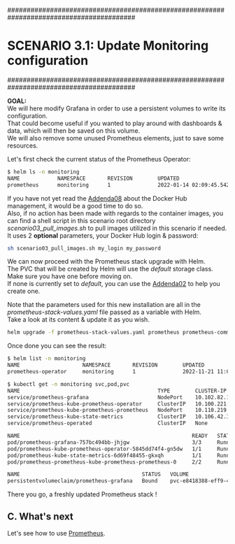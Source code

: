#########################################################################################
# SCENARIO 3.1: Update Monitoring configuration
#########################################################################################

**GOAL:**  
We will here modify Grafana in order to use a persistent volumes to write its configuration.  
That could become useful if you wanted to play around with dashboards & data, which will then be saved on this volume.  
We will also remove some unused Prometheus elements, just to save some resources.  

Let's first check the current status of the Prometheus Operator:

```bash
$ helm ls -n monitoring
NAME            NAMESPACE       REVISION        UPDATED                                 STATUS          CHART                           APP VERSION
prometheus      monitoring      1               2022-01-14 02:09:45.542413997 +0000 UTC deployed        kube-prometheus-stack-23.1.2    0.52.0
```

If you have not yet read the [Addenda08](../../../Addendum/Addenda08) about the Docker Hub management, it would be a good time to do so.  
Also, if no action has been made with regards to the container images, you can find a shell script in this scenario root directory _scenario03_pull_images.sh_ to pull images utilized in this scenario if needed. It uses 2 **optional** parameters, your Docker Hub login & password:

```bash
sh scenario03_pull_images.sh my_login my_password
```

We can now proceed with the Prometheus stack upgrade with Helm.  
The PVC that will be created by Helm will use the _default_ storage class. Make sure you have one before moving on.  
If none is currently set to _default_, you can use the [Addenda02](../../Addendum/Addenda02) to help you create one.  

Note that the parameters used for this new installation are all in the _prometheus-stack-values.yaml_ file passed as a variable with Helm.  
Take a look at its content & update it as you wish.

```bash
helm upgrade -f prometheus-stack-values.yaml prometheus prometheus-community/kube-prometheus-stack -n monitoring --version 39.13.3
```

Once done you can see the result:

```bash
$ helm list -n monitoring
NAME                    NAMESPACE       REVISION        UPDATED                                 STATUS          CHART                            APP VERSION
prometheus-operator     monitoring      1               2022-11-21 11:05:45.173079701 +0000 UTC deployed        kube-prometheus-stack-39.13.3    0.58.0

$ kubectl get -n monitoring svc,pod,pvc
NAME                                            TYPE        CLUSTER-IP       EXTERNAL-IP   PORT(S)          AGE
service/prometheus-grafana                      NodePort    10.102.82.198    <none>        80:30267/TCP     194d
service/prometheus-kube-prometheus-operator     ClusterIP   10.100.221.31    <none>        443/TCP          45s
service/prometheus-kube-prometheus-prometheus   NodePort    10.110.219.127   <none>        9090:32105/TCP   45s
service/prometheus-kube-state-metrics           ClusterIP   10.106.42.121    <none>        8080/TCP         194d
service/prometheus-operated                     ClusterIP   None             <none>        9090/TCP         194d

NAME                                                       READY   STATUS    RESTARTS   AGE
pod/prometheus-grafana-757bc494bb-jhjgw                    3/3     Running   0          45s
pod/prometheus-kube-prometheus-operator-5845dd74f4-gn5dw   1/1     Running   0          45s
pod/prometheus-kube-state-metrics-6d69f48455-gkxqh         1/1     Running   0          45s
pod/prometheus-prometheus-kube-prometheus-prometheus-0     2/2     Running   0          35s

NAME                                       STATUS   VOLUME                                     CAPACITY   ACCESS MODES   STORAGECLASS        AGE
persistentvolumeclaim/prometheus-grafana   Bound    pvc-e8418388-eff9-4fbe-8021-ce5c57898985   10Gi       RWO            storage-class-nas   46s
```

There you go, a freshly updated Prometheus stack !

## C. What's next

Let's see how to use [Prometheus](../2_Prometheus).
